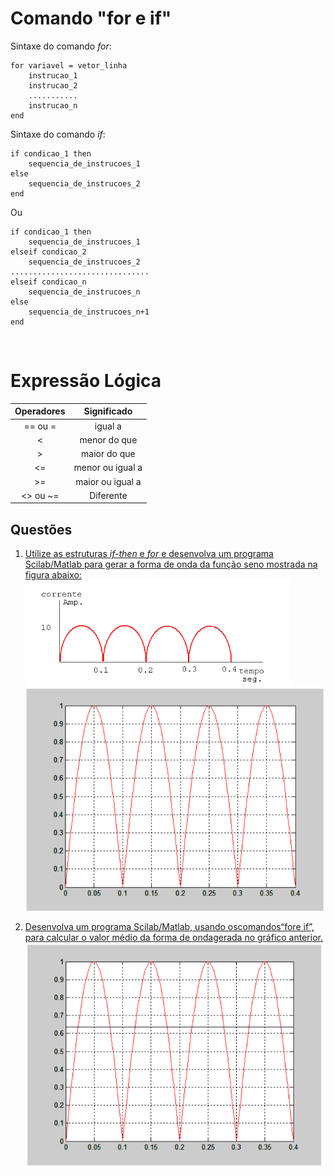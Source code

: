 # Comando "for  e if"

Sintaxe do comando *for*:
```
for variavel = vetor_linha
    instrucao_1
    instrucao_2
    ...........
    instrucao_n
end
```

Sintaxe do comando *if*:
```
if condicao_1 then
    sequencia_de_instrucoes_1
else
    sequencia_de_instrucoes_2
end
```

Ou
```
if condicao_1 then
    sequencia_de_instrucoes_1
elseif condicao_2
    sequencia_de_instrucoes_2
...............................
elseif condicao_n
    sequencia_de_instrucoes_n
else
    sequencia_de_instrucoes_n+1
end
``` 
<br/>

# Expressão Lógica

| **Operadores** |    **Significado**   |
|:----------:|:----------------:|
|   == ou =  |      igual a     |
|      <     |   menor do que   |
|      >     |   maior do que   |
|     <=     | menor ou igual a |
|     >=     | maior ou igual a |
|  <> ou ~=  |     Diferente    |


## Questões

1.  [Utilize as estruturas *if-then* e *for* e desenvolva um programa Scilab/Matlab para gerar a forma de onda da função seno mostrada na figura abaixo:](simulacaoaplicadaeletroeletronica\comandos_for_if\1.m) <br/>
![Questão 1](https://github.com/mrcaio/simulacaoaplicada/blob/main/simulacaoaplicadaeletroeletronica/comandos_for_if/img/1.png?raw=true)<br/>
![Questão 1 resposta](https://github.com/mrcaio/simulacaoaplicada/blob/main/simulacaoaplicadaeletroeletronica/comandos_for_if/img/1r.png?raw=true)<br/>

2.  [Desenvolva  um  programa  Scilab/Matlab,  usando  oscomandos“fore  if”, para calcular o  valor médio da forma de ondagerada no gráfico anterior.](simulacaoaplicadaeletroeletronica\comandos_for_if\2.m) <br/>
![Resposta questão 2](https://github.com/mrcaio/simulacaoaplicada/blob/main/simulacaoaplicadaeletroeletronica/comandos_for_if/img/2.png?raw=true) 
